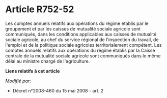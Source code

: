 # Article R752-52

Les comptes annuels relatifs aux opérations du régime établis par le groupement et par les caisses de mutualité sociale
agricole sont communiqués, dans les conditions applicables aux caisses de mutualité sociale agricole, au chef du service
régional de l'inspection du travail, de l'emploi et de la politique sociale agricoles territorialement compétent. Les comptes
annuels relatifs aux opérations du régime établis par la Caisse centrale de la mutualité sociale agricole sont communiqués
dans le même délai au ministre chargé de l'agriculture.

**Liens relatifs à cet article**

_Modifié par_:

  - Décret n°2008-460 du 15 mai 2008 - art. 2
